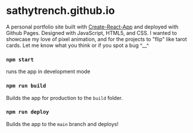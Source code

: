 # sathytrench.github.io

A personal portfolio site built with [Create-React-App](https://create-react-app.dev/) and deployed with Github Pages. Designed with JavaScript, HTML5, and CSS. I wanted to showcase my love of pixel animation, and for the projects to "flip" like tarot cards. Let me know what you think or if you spot a bug ^__^

### `npm start` 

runs the app in development mode

### `npm run build`

Builds the app for production to the `build` folder.

### `npm run deploy`

Builds the app to the `main` branch and deploys!
